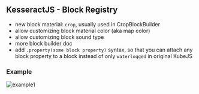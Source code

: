 ## KesseractJS - Block Registry

- new block material: `crop`, usually used in CropBlockBuilder
- allow customizing block material color (aka map color)
- allow customizing block sound type
- more block builder doc
- add `.property(some block property)` syntax, so that you can attach any block property to a block instead of only `waterlogged` in original KubeJS


### Example

![example1](https://github.com/user-attachments/assets/4f8da455-68ed-4526-86ff-da357e3ae471)